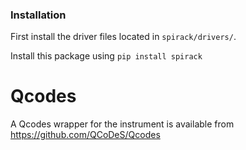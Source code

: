 ### Installation
First install the driver files located in `spirack/drivers/`.

Install this package using `pip install spirack`

# Qcodes

A Qcodes wrapper for the instrument is available from https://github.com/QCoDeS/Qcodes